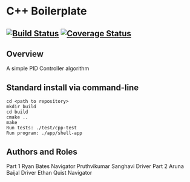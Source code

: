 # C++ Boilerplate
[![Build Status](https://travis-ci.org/arunabaijal/Pid_group10_team2.svg?branch=master)](https://travis-ci.org/arunabaijal/Pid_group10_team2)
[![Coverage Status](https://coveralls.io/repos/github/arunabaijal/Pid_group10_team2/badge.svg?branch=master)](https://coveralls.io/github/arunabaijal/Pid_group10_team2?branch=master)
---

## Overview

A simple PID Controller algorithm

## Standard install via command-line
```
cd <path to repository>
mkdir build
cd build
cmake ..
make
Run tests: ./test/cpp-test
Run program: ./app/shell-app
```

## Authors and Roles
Part 1
Ryan Bates                 Navigator
Pruthvikumar Sanghavi      Driver
Part 2
Aruna Baijal			   Driver
Ethan Quist				   Navigator